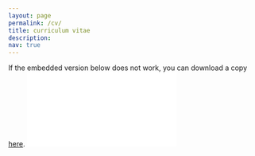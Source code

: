 ```yaml
---
layout: page
permalink: /cv/
title: curriculum vitae
description:
nav: true
---
```


If the embedded version below does not work, you can download a copy <a href='/assets/pdf/CV_FeiLiu_ApplicationAP.pdf'>here</a>.
<object data="/assets/pdf/FidelSchaposnikMassolo_CV.pdf#view=FitH&pagemode=none" type="application/pdf" style="width:100%;height:100vh">
	<embed src="/assets/pdf/FidelSchaposnikMassolo_CV.pdf#view=FitH&pagemode=none" type="application/pdf" />
</object>